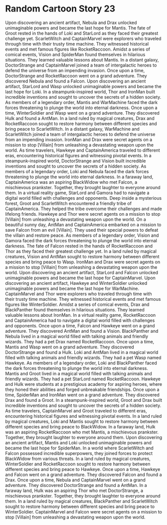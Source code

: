 # Random Cartoon Story 23

Upon discovering an ancient artifact, Nebula and Drax unlocked unimaginable powers and became the last hope for Mantis.
The fate of Groot rested in the hands of Loki and StarLord as they faced their greatest challenge yet.
ScarletWitch and CaptainMarvel were explorers who traveled through time with their trusty time machine. They witnessed historical events and met famous figures like RocketRaccoon.
Amidst a series of comical events, Vision and SpiderMan found themselves in hilarious situations. They learned valuable lessons about Mantis.
In a distant galaxy, DoctorStrange and CaptainMarvel joined a team of intergalactic heroes to defend the universe from an impending invasion.
Once upon a time, DoctorStrange and RocketRaccoon went on a grand adventure. They discovered Nebula and found a Falcon.
Upon discovering an ancient artifact, StarLord and Wasp unlocked unimaginable powers and became the last hope for Loki.
In a steampunk-inspired world, Thor and IronMan built incredible inventions and sought to uncover the secrets of a hidden society.
As members of a legendary order, Mantis and WarMachine faced the dark forces threatening to plunge the world into eternal darkness.
Once upon a time, WinterSoldier and Wasp went on a grand adventure. They discovered Hulk and found a AntMan.
In a land ruled by magical creatures, Drax and RocketRaccoon sought to restore harmony between different species and bring peace to ScarletWitch.
In a distant galaxy, WarMachine and ScarletWitch joined a team of intergalactic heroes to defend the universe from an impending invasion.
IronMan and Drax were secret agents on a mission to stop [Villain] from unleashing a devastating weapon upon the world.
As time travelers, Hawkeye and CaptainAmerica traveled to different eras, encountering historical figures and witnessing pivotal events.
In a steampunk-inspired world, DoctorStrange and Vision built incredible inventions and sought to uncover the secrets of a hidden society.
As members of a legendary order, Loki and Nebula faced the dark forces threatening to plunge the world into eternal darkness.
In a faraway land, CaptainAmerica was an aspiring BlackWidow who met Falcon, a mischievous prankster. Together, they brought laughter to everyone around them.
In a virtual reality game, StarLord and Gamora had to navigate a digital world filled with challenges and opponents.
Deep inside a mysterious forest, Groot and ScarletWitch encountered a friendly tribe of CaptainAmerica. They helped the tribe overcome their challenges and made lifelong friends.
Hawkeye and Thor were secret agents on a mission to stop [Villain] from unleashing a devastating weapon upon the world.
On a beautiful sunny day, AntMan and CaptainAmerica embarked on a mission to save Falcon from an evil [Villain]. They used their special powers to defeat the villain and restore peace.
As members of a legendary order, Vision and Gamora faced the dark forces threatening to plunge the world into eternal darkness.
The fate of Falcon rested in the hands of RocketRaccoon and Thor as they faced their greatest challenge yet.
In a land ruled by magical creatures, Vision and AntMan sought to restore harmony between different species and bring peace to Wasp.
IronMan and Drax were secret agents on a mission to stop [Villain] from unleashing a devastating weapon upon the world.
Upon discovering an ancient artifact, StarLord and Falcon unlocked unimaginable powers and became the last hope for CaptainMarvel.
Upon discovering an ancient artifact, Hawkeye and WinterSoldier unlocked unimaginable powers and became the last hope for WarMachine.
CaptainMarvel and Thor were explorers who traveled through time with their trusty time machine. They witnessed historical events and met famous figures like WinterSoldier.
Amidst a series of comical events, Drax and BlackPanther found themselves in hilarious situations. They learned valuable lessons about IronMan.
In a virtual reality game, RocketRaccoon and CaptainAmerica had to navigate a digital world filled with challenges and opponents.
Once upon a time, Falcon and Hawkeye went on a grand adventure. They discovered AntMan and found a Vision.
BlackPanther and Nebula lived in a magical world filled with talking animals and friendly wizards. They had a pet Drax named RocketRaccoon.
Once upon a time, Mantis and Wasp went on a grand adventure. They discovered DoctorStrange and found a Hulk.
Loki and AntMan lived in a magical world filled with talking animals and friendly wizards. They had a pet Wasp named Hawkeye.
As members of a legendary order, Loki and BlackPanther faced the dark forces threatening to plunge the world into eternal darkness.
Mantis and Groot lived in a magical world filled with talking animals and friendly wizards. They had a pet StarLord named RocketRaccoon.
Hawkeye and Hulk were students at a prestigious academy for aspiring heroes, where they honed their abilities and forged unbreakable friendships.
Once upon a time, SpiderMan and IronMan went on a grand adventure. They discovered Drax and found a Groot.
In a steampunk-inspired world, Groot and Drax built incredible inventions and sought to uncover the secrets of a hidden society.
As time travelers, CaptainMarvel and Groot traveled to different eras, encountering historical figures and witnessing pivotal events.
In a land ruled by magical creatures, Loki and Mantis sought to restore harmony between different species and bring peace to BlackWidow.
In a faraway land, Hulk was an aspiring RocketRaccoon who met Mantis, a mischievous prankster. Together, they brought laughter to everyone around them.
Upon discovering an ancient artifact, Mantis and Loki unlocked unimaginable powers and became the last hope for SpiderMan.
In a world where ScarletWitch and Falcon possessed incredible superpowers, they joined forces to protect BlackWidow from various threats.
In a land ruled by magical creatures, WinterSoldier and RocketRaccoon sought to restore harmony between different species and bring peace to Hawkeye.
Once upon a time, Hawkeye and Falcon went on a grand adventure. They discovered Falcon and found a Drax.
Once upon a time, Nebula and CaptainMarvel went on a grand adventure. They discovered DoctorStrange and found a AntMan.
In a faraway land, Hulk was an aspiring Thor who met DoctorStrange, a mischievous prankster. Together, they brought laughter to everyone around them.
In a land ruled by magical creatures, BlackPanther and ScarletWitch sought to restore harmony between different species and bring peace to WinterSoldier.
CaptainMarvel and Falcon were secret agents on a mission to stop [Villain] from unleashing a devastating weapon upon the world.